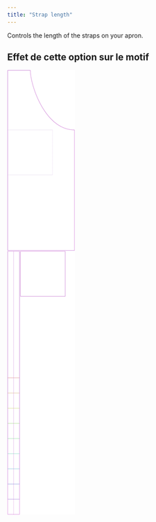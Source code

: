 ```yaml
---
title: "Strap length"
---
```


Controls the length of the straps on your apron.

## Effet de cette option sur le motif

![This image shows the effect of this option by superimposing several variants that have a different value for this option](albert_chestdepth_sample.svg "Effect of this option on the pattern")
